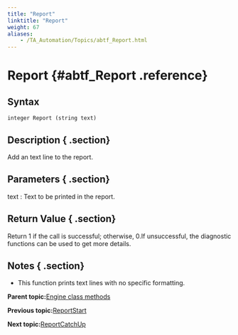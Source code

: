 ```yaml
--- 
title: "Report"
linktitle: "Report"
weight: 67
aliases: 
    - /TA_Automation/Topics/abtf_Report.html
---
```

# Report {#abtf_Report .reference}

## Syntax

`integer Report (string text)`

## Description { .section}

Add an text line to the report.

## Parameters { .section}

text
:   Text to be printed in the report.

## Return Value { .section}

Return 1 if the call is successful; otherwise, 0.If unsuccessful, the diagnostic functions can be used to get more details.

## Notes { .section}

-   This function prints text lines with no specific formatting.

**Parent topic:**[Engine class methods](../../TA_Automation/Topics/abtf_Engine_classes.html)

**Previous topic:**[ReportStart](../../TA_Automation/Topics/abtf_ReportStart.html)

**Next topic:**[ReportCatchUp](../../TA_Automation/Topics/abtf_ReportCatchUp.html)

